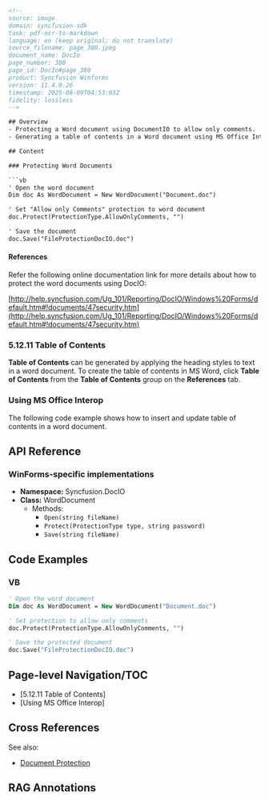 ```html
<!-- 
source: image
domain: syncfusion-sdk
task: pdf-ocr-to-markdown
language: en (keep original; do not translate)
source_filename: page_380.jpeg
document_name: DocIo
page_number: 380
page_id: DocIo#page_380
product: Syncfusion Winforms
version: 11.4.0.26
timestamp: 2025-08-09T04:53:03Z
fidelity: lossless
-->

## Overview
- Protecting a Word document using DocumentIO to allow only comments.
- Generating a table of contents in a Word document using MS Office Interop.

## Content

### Protecting Word Documents

```vb
' Open the word document
Dim doc As WordDocument = New WordDocument("Document.doc")

' Set "Allow only Comments" protection to word document
doc.Protect(ProtectionType.AllowOnlyComments, "")

' Save the document
doc.Save("FileProtectionDocIO.doc")
```

#### References

Refer the following online documentation link for more details about how to protect the word documents using DocIO:

[http://help.syncfusion.com/Ug_101/Reporting/DocIO/Windows%20Forms/default.htm#!documents/47security.htm](http://help.syncfusion.com/Ug_101/Reporting/DocIO/Windows%20Forms/default.htm#!documents/47security.htm)

### 5.12.11 Table of Contents

**Table of Contents** can be generated by applying the heading styles to text in a word document. To create the table of contents in MS Word, click **Table of Contents** from the **Table of Contents** group on the **References** tab.

### Using MS Office Interop

The following code example shows how to insert and update table of contents in a word document.

## API Reference

### WinForms-specific implementations

- **Namespace:** Syncfusion.DocIO
- **Class:** WordDocument
  - Methods:
    - `Open(string fileName)`
    - `Protect(ProtectionType type, string password)`
    - `Save(string fileName)`

## Code Examples

### VB

```vb
' Open the word document
Dim doc As WordDocument = New WordDocument("Document.doc")

' Set protection to allow only comments
doc.Protect(ProtectionType.AllowOnlyComments, "")

' Save the protected document
doc.Save("FileProtectionDocIO.doc")
```

## Page-level Navigation/TOC

- [5.12.11 Table of Contents]
- [Using MS Office Interop]

## Cross References

See also:
- [Document Protection](http://help.syncfusion.com/Ug_101/Reporting/DocIO/Windows%20Forms/default.htm#!documents/47security.htm)

## RAG Annotations

<!-- tags: [syncfusion-sdk, docio, word-document, table-of-contents, ms-office-interop, document-protection, version-11.4.0.26] keywords: [DocIo, Table of Contents, WordDocument, ProtectionType, Syncfusion Winforms, VB, Office Interop] -->
```